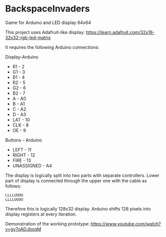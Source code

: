 # BackspaceInvaders
Game for Arduino and LED display 64x64

This project uses Adafruit-like display:
https://learn.adafruit.com/32x16-32x32-rgb-led-matrix

It requires the following Arduino connections:

Display-Arduino
* R1 - 2
* G1 - 3
* B1 - 4
* R2 - 5
* G2 - 6
* B2 - 7
* A - A0
* B - A1
* C - A2
* D - A3
* LAT - 10
* CLK - 8
* OE - 9

Buttons - Arduino
* LEFT - 11
* RIGHT - 12
* FIRE - 13
* UNASSIGNED - A4

The display is logically split into two parts with separate controllers.
Lower part of display is connected through the upper one with
the cable as follows:
```
LLLLUUUU
LLLLUUUU
```
Therefore this is logically 128x32 display.
Arduino shifts 128 pixels into display registers at every iteration.

Demonstration of the working prototype: https://www.youtube.com/watch?v=gy7oADJboqM
